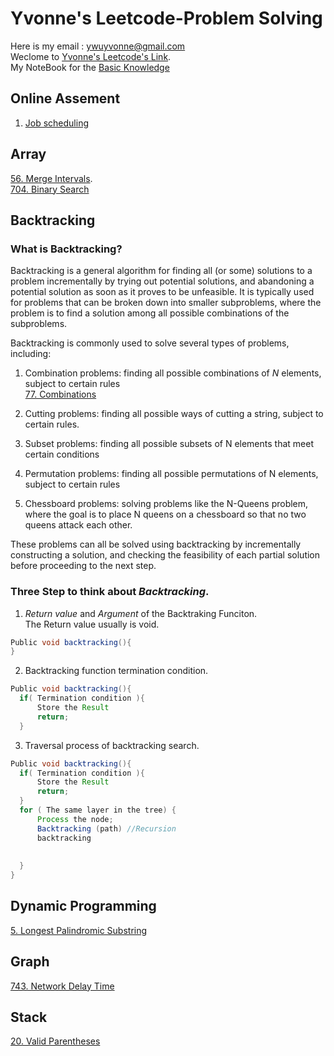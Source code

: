 # Yvonne's Leetcode-Problem Solving
Here is my email : <ywuyvonne@gmail.com>\
Weclome to [Yvonne's Leetcode's Link](leetcode-cn.com/u/yvonnewu/).     
My NoteBook for the [Basic Knowledge](https://github.com/Luchanaaaaa/LeetCode/blob/main/baseKnowledge.md)

## Online Assement 
1. [Job scheduling](https://github.com/Luchanaaaaa/LeetCode/issues/2)
## Array
[56. Merge Intervals](https://github.com/Luchanaaaaa/LeetCode/issues/4).       
[704. Binary Search](https://github.com/Luchanaaaaa/LeetCode/issues/5)
 
## Backtracking
### What is Backtracking?
Backtracking is a general algorithm for finding all (or some) solutions to a problem incrementally by trying out potential solutions, and abandoning a potential solution as soon as it proves to be unfeasible. It is typically used for problems that can be broken down into smaller subproblems, where the problem is to find a solution among all possible combinations of the subproblems.  

Backtracking is commonly used to solve several types of problems, including:

1. Combination problems: finding all possible combinations of *N* elements, subject to certain rules   
[77. Combinations](https://github.com/Luchanaaaaa/LeetCode/issues/3)

2. Cutting problems: finding all possible ways of cutting a string, subject to certain rules.  
3. Subset problems: finding all possible subsets of N elements that meet certain conditions
4. Permutation problems: finding all possible permutations of N elements, subject to certain rules
5. Chessboard problems: solving problems like the N-Queens problem, where the goal is to place N queens on a chessboard so that no two queens attack each other.

These problems can all be solved using backtracking by incrementally constructing a solution, and checking the feasibility of each partial solution before proceeding to the next step.   

### Three Step to think about *Backtracking*.  
1.  *Return value* and *Argument* of the Backtraking Funciton.     
The Return value usually is void.   
```java
Public void backtracking(){
}
``` 
2. Backtracking function termination condition. 
```java
Public void backtracking(){
  if( Termination condition ){
      Store the Result
      return;
  }
``` 
3. Traversal process of backtracking search.   
```java
Public void backtracking(){
  if( Termination condition ){
      Store the Result
      return;
  }
  for ( The same layer in the tree) {
      Process the node;
      Backtracking (path) //Recursion
      backtracking
      
     
  }
}  
``` 

 
## Dynamic Programming
[5. Longest Palindromic Substring](https://github.com/Luchanaaaaa/LeetCode/issues/6)

## Graph
[743. Network Delay Time](https://github.com/Luchanaaaaa/LeetCode/issues/10)

## Stack
[20. Valid Parentheses]([./Stack/stackQuestion.md](https://github.com/Luchanaaaaa/LeetCode/issues/1))


